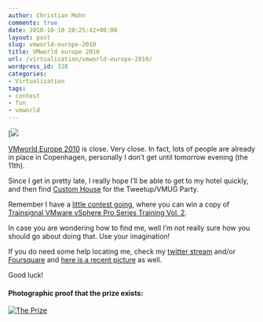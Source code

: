 ```yaml
---
author: Christian Mohn
comments: true
date: 2010-10-10 20:25:42+00:00
layout: post
slug: vmworld-europe-2010
title: VMworld europe 2010
url: /virtualization/vmworld-europe-2010/
wordpress_id: 328
categories:
- Virtualization
tags:
- contest
- fun
- vmworld
---
```


[![](/images/logos/vmworld_emea_blue_125x125.gif)

[VMworld Europe 2010](http://www.vmworld.com/community/conferences/europe2010/) is close. Very close. In fact, lots of people are already in place in Copenhagen, personally I don’t get until tomorrow evening (the 11th).

 

Since I get in pretty late, I really hope I’ll be able to get to my hotel quickly, and then find [Custom House](http://www.customhouse.dk/en/) for the Tweetup/VMUG Party. 

 

Remember I have a [little contest going](http://vninja.net/virtualization/going-to-vmworld-europe-2010-contest-where-is-christian/), where you can win a copy of [Trainsignal VMware vSphere Pro Series Training Vol. 2](http://www.trainsignal.com/VMware-vSphere-Pro-Series-Training-Vol-2.aspx).

 

In case you are wondering how to find me, well I’m not really sure how you should go about doing that. Use your imagination!

 

If you do need some help locating me, check my [twitter stream](http://twitter.com/h0bbel) and/or [Foursquare](http://foursquare.com/user/h0bbel) and [here is a recent picture](http://www.flickr.com/photos/h0bbel/5069101334/) as well.

 

Good luck!





#### Photographic proof that the prize exists:


[![The Prize](http://farm5.static.flickr.com/4106/5069198296_9a029b4bc9_m.jpg)](http://www.flickr.com/photos/h0bbel/5069198296/)
